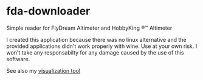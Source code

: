 # fda-downloader
Simple reader for FlyDream Altimeter and HobbyKing &reg;&trade; Altimeter

I created this application because there was no linux alternative and the provided applications didn't work properly with wine.
Use at your own risk. I won't take any responsabilty for any damage caused by the use of this software.

See also my [visualization tool](https://github.com/olopes/altimeter)

